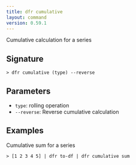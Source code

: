 ```yaml
---
title: dfr cumulative
layout: command
version: 0.59.1
---
```


Cumulative calculation for a series

## Signature

```> dfr cumulative (type) --reverse```

## Parameters

 -  `type`: rolling operation
 -  `--reverse`: Reverse cumulative calculation

## Examples

Cumulative sum for a series
```shell
> [1 2 3 4 5] | dfr to-df | dfr cumulative sum
```
